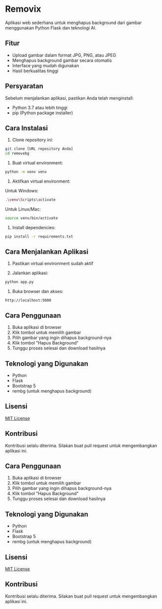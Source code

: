 # Removix

Aplikasi web sederhana untuk menghapus background dari gambar menggunakan Python Flask dan teknologi AI.

## Fitur

- Upload gambar dalam format JPG, PNG, atau JPEG
- Menghapus background gambar secara otomatis
- Interface yang mudah digunakan
- Hasil berkualitas tinggi

## Persyaratan

Sebelum menjalankan aplikasi, pastikan Anda telah menginstall:

- Python 3.7 atau lebih tinggi
- pip (Python package installer)

## Cara Instalasi

1. Clone repository ini:

```bash
git clone [URL repository Anda]
cd removebg
```

1. Buat virtual environment:

```bash
python -m venv venv
```

1. Aktifkan virtual environment:

Untuk Windows:

```bash
.\venv\Scripts\activate
```

Untuk Linux/Mac:

```bash
source venv/bin/activate
```

1. Install dependencies:

```bash
pip install -r requirements.txt
```

## Cara Menjalankan Aplikasi

1. Pastikan virtual environment sudah aktif

1. Jalankan aplikasi:

```bash
python app.py
```

1. Buka browser dan akses:

```plaintext
http://localhost:5000
```

## Cara Penggunaan

1. Buka aplikasi di browser
1. Klik tombol untuk memilih gambar
1. Pilih gambar yang ingin dihapus background-nya
1. Klik tombol "Hapus Background"
1. Tunggu proses selesai dan download hasilnya

## Teknologi yang Digunakan

- Python
- Flask
- Bootstrap 5
- rembg (untuk menghapus background)

## Lisensi

[MIT License](LICENSE)

## Kontribusi

Kontribusi selalu diterima. Silakan buat pull request untuk mengembangkan aplikasi ini.

## Cara Penggunaan

1. Buka aplikasi di browser
2. Klik tombol untuk memilih gambar
3. Pilih gambar yang ingin dihapus background-nya
4. Klik tombol "Hapus Background"
5. Tunggu proses selesai dan download hasilnya

## Teknologi yang Digunakan

- Python
- Flask
- Bootstrap 5
- rembg (untuk menghapus background)

## Lisensi

[MIT License](LICENSE)

## Kontribusi

Kontribusi selalu diterima. Silakan buat pull request untuk mengembangkan aplikasi ini.
